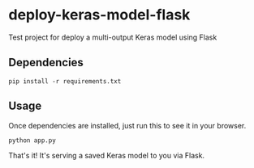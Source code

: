 # deploy-keras-model-flask
Test project for deploy a multi-output Keras model using Flask

## Dependencies

```pip install -r requirements.txt```

## Usage

Once dependencies are installed, just run this to see it in your browser. 

```python app.py```

That's it! It's serving a saved Keras model to you via Flask. 
